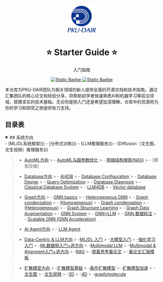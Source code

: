 <p align="center">
    <img width="100px" src="assets/group_logo.png" align="center" alt="PKU-DAIR" />
    <h1 align="center">⭐ Starter Guide ⭐</h1>
    <p align="center">入门指南</p>
    <p align="center">
        <a href="https://github.com/PKU-DAIR">
            <img alt="Static Badge" src="https://img.shields.io/badge/%C2%A9-PKU--DAIR-%230e529d?labelColor=%23003985">
        </a>
        <a href="https://github.com/PKU-DAIR">
            <img alt="Static Badge" src="https://img.shields.io/badge/PKU--DAIR-black?logo=github">
        </a>
    </p>
</p>

本仓库为PKU-DAIR团队为相关领域的新人提供全面的开源文档和技术指南。通过汇集团队的核心论文和经验分享，将帮助初学者快速熟悉AI和机器学习等前沿领域，搭建坚实的技术基础。无论你是刚入门还是希望加深理解，仓库中的资源将为你的学习和研究之旅提供有力支持。

## 目录表

<details open>
<summary>
## 系统方向
</summary>
- [ML/DL系统框架]()
- [分布式训练]()
- [LLM推理服务]()
- [Diffusion（文生图、文生视频）推理服务]()
</details>

> - [AutoML方向]()
    > - [AutoML与超参数优化]()
    > - [网络结构搜索(NAS)]()
    > - [模型压缩]

> - [Database方向]()
    > - [AI4DB]()
    > - [Database Configuration]()
    > - [Database Design]()
    > - [Query Optimization]()
    > - [Database Diagnosis]()
    > - [Classical Database System]()
    > - [LLM4DB]()
    > - [Vector database]()

> - [Graph方向]()
    > - [GNN basics]()
    > - [Heterogeneous GNN]()
    > - [Graph condensation]()
    > - [(Homogeneous)]()
    > - [Graph condensation]()
    > - [(Heterogeneous)]()
    > - [Graph Structure Learning]()
    > - [Graph Data Augmentation]()
    > - [GNN System]()
    > - [GNN+LLM]()
    > - [GNN 数据标注]()
    > - [Scalable GNN (GNN Acceleration)]()

> - [AI Agent方向]()
    > - [LLM Agent]()

> - [Data-Centric & LLM方向]()
    > -[ML/DL 入门]()
    > -[大模型入门]()
    > -[强化学习入门]()
    > -[ML数据侧入门+选方向]()
    > -[Multimodal LLM]()
    > -[Multimodal & Alignment入门+选方向]()
    > -[RAG]()
    > -[带着思考看论文]()
    > -[看论文汇报模板]()

> - [扩散模型方向]()
    > -[扩散模型基础]()
    > -[条件扩散模型]()
    > -[扩散模型加速]()
    > -[文生图]()
    > -[文生视频]()
    > -[3D]()
    > -[4D]()
    > -[graph/molecule]()